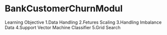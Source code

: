 # BankCustomerChurnModul
Learning Objective
1.Data Handling
2.Fetures Scaling
3.Handling Imbalance Data
4.Support Vector Machine Classifier
5.Grid Search
